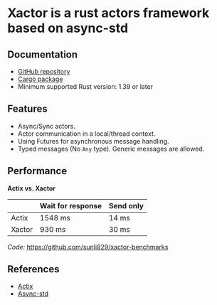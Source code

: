 # Xactor is a rust actors framework based on async-std

## Documentation

* [GitHub repository](https://github.com/sunli829/xactor)
* [Cargo package](https://crates.io/crates/xactor)
* Minimum supported Rust version: 1.39 or later

## Features

* Async/Sync actors.
* Actor communication in a local/thread context.
* Using Futures for asynchronous message handling.
* Typed messages (No `Any` type). Generic messages are allowed.

## Performance

**Actix vs. Xactor**

|        |Wait for response|Send only|
|--------|-----------------|---------|
|Actix   |          1548 ms|    14 ms|
|Xactor  |           930 ms|    30 ms|

_Code:_ https://github.com/sunli829/xactor-benchmarks

## References

* [Actix](https://github.com/actix/actix)
* [Async-std](https://github.com/async-rs/async-std)
